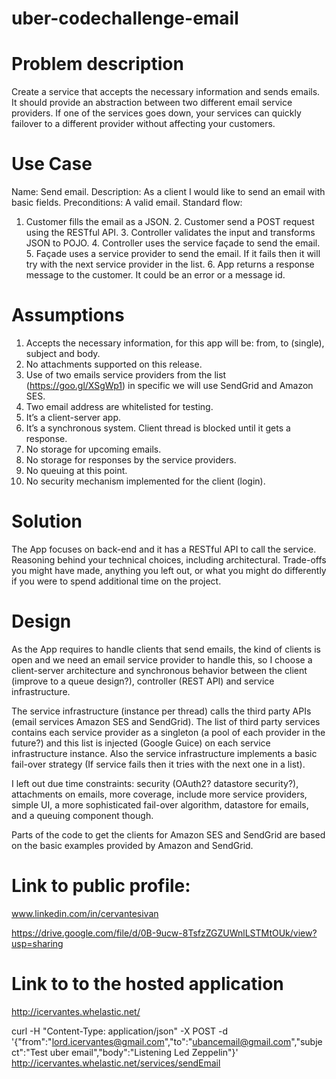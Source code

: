 # uber-codechallenge-email

# Problem description
Create a service that accepts the necessary information and sends emails. It should provide an abstraction between two different email service providers. If one of the services goes down, your services can quickly failover to a different provider without affecting your customers.

# Use Case
Name: Send email.
Description: As a client I would like to send an email with basic fields.
Preconditions: A valid email.
Standard flow: 
1. Customer fills the email as a JSON.
	2. Customer send a POST request using the RESTful API.
	3. Controller validates the input and transforms JSON to POJO.
	4. Controller uses the service façade to send the email.
	5. Façade uses a service provider to send the email. If it fails then it will try with the next service provider in the list.
	6. App returns a response message to the customer. It could be an error or a message id.

# Assumptions
1. Accepts the necessary information, for this app will be: from, to (single), subject and body.
2. No attachments supported on this release.
3. Use of two emails service providers from the list (https://goo.gl/XSgWp1) in specific we will use SendGrid and Amazon SES.
4. Two email address are whitelisted for testing.
5. It’s a client-server app.
6. It’s a synchronous system. Client thread is blocked until it gets a response.
7. No storage for upcoming emails.
8. No storage for responses by the service providers.
9. No queuing at this point.
10. No security mechanism implemented for the client (login). 

# Solution 
The App focuses on back-end and it has a RESTful API to call the service.
Reasoning behind your technical choices, including architectural. Trade-offs you might have made, anything you left out, or what you might do differently if you were to spend additional time on the project.

# Design
As the App requires to handle clients that send emails, the kind of clients is open and we need an email service provider to handle this, so I choose a client-server architecture and synchronous behavior between the client (improve to a queue design?), controller (REST API) and service infrastructure. 

The service infrastructure (instance per thread) calls the third party APIs (email services Amazon SES and SendGrid). The list of third party services contains each service provider as a singleton (a pool of each provider in the future?) and this list is injected (Google Guice) on each service infrastructure instance. Also the service infrastructure implements a basic fail-over strategy (If service fails then it tries with the next one in a list).  

I left out due time constraints: security (OAuth2? datastore security?), attachments on emails, more coverage, include more service providers, simple UI, a more sophisticated fail-over algorithm, datastore for emails, and a queuing component though.

Parts of the code to get the clients for Amazon SES and SendGrid are based on the basic examples provided by Amazon and SendGrid.

# Link to public profile:

www.linkedin.com/in/cervantesivan

https://drive.google.com/file/d/0B-9ucw-8TsfzZGZUWnlLSTMtOUk/view?usp=sharing

# Link to to the hosted application

http://icervantes.whelastic.net/

curl -H "Content-Type: application/json" -X POST -d '{"from":"lord.icervantes@gmail.com","to":"ubancemail@gmail.com","subject":"Test uber email","body":"Listening Led Zeppelin"}' http://icervantes.whelastic.net/services/sendEmail
